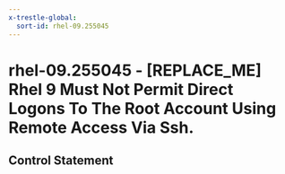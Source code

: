 ```yaml
---
x-trestle-global:
  sort-id: rhel-09.255045
---
```


# rhel-09.255045 - \[REPLACE_ME\] Rhel 9 Must Not Permit Direct Logons To The Root Account Using Remote Access Via Ssh.

## Control Statement
